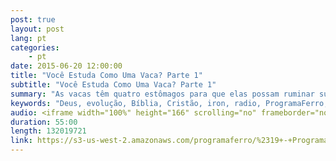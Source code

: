 ```yaml
---
post: true
layout: post
lang: pt
categories:
    - pt    
date: 2015-06-20 12:00:00
title: "Você Estuda Como Uma Vaca? Parte 1"
subtitle: "Você Estuda Como Uma Vaca? Parte 1"
summary: "As vacas têm quatro estômagos para que elas possam ruminar sua comida e digeri-lo completamente. E de forma semelhante,  as Escrituras nos diz para meditarmos dia e noite,  para que possamos absorver completamente a Palavra em nossos corações. Você digere a Palavra de Deus? Junte-se a nós para descobrirmos como estudar e digerir as escrituras a fim de ter a melhor vida possível e relacionamento com o Senhor."
keywords: "Deus, evolução, Bíblia, Cristão, iron, radio, ProgramaFerro, biblia, noticia, vivo, Florianopolis, brasil, estudo, ajuda, Escrituras, Deus, fé, Sara, Espiritu, Jesus, coração, rede, Senhor, radio, sabado, rocha, evangelho, hinos, igreja, notícia, eventos, atual, História, AntiCristo, Cristo, Escrituras, Messias, Rei, Antigo, Judaísmo, Templo, Jesus, amor, Misterio, Profetico, Jejum, cristãos, Discípulos, Morte, Facebook, Controvérsia, Pacto, Expiação, Sangue, Substituto, Templo, Jesus, Judeus, Fariseus, Hebraico, Escrituras, Profecia, Tribulação, Judaísmo, Calendários, Primeiro, Vinda, Segundo, Escrituras, Messias, Rei, Antigo, Culturas, Bíblia, História, AntiCristo, Cristo, Mundo, Revelação, Caos, bíblico, nova, era, mundo, manuscritos, besta, gnóstico, gnosticismo, futuro, profecia, profeta, satã, demônios, podcast, católico, guerras, fim, dos, tempos, apocalipse, Oriente, Médio, página, Culturas, Programa, Ferro, casa"
audio: <iframe width="100%" height="166" scrolling="no" frameborder="no" src="https://w.soundcloud.com/player/?url=https%3A//api.soundcloud.com/tracks/210833726&amp;color=ff5500&amp;auto_play=false&amp;hide_related=false&amp;show_comments=true&amp;show_user=true&amp;show_reposts=false"></iframe>
duration: 55:00
length: 132019721
link: https://s3-us-west-2.amazonaws.com/programaferro/%2319+-+Programa+Ferro+20062015.mp3
---
```







